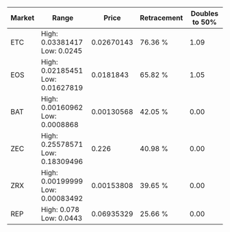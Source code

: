 | Market | Range | Price| Retracement | Doubles to 50% |
| --- | --- | --- | --- | --- |
| ETC | High: 0.03381417<br />Low: 0.0245 | 0.02670143 | 76.36 % | 1.09 |
| EOS | High: 0.02185451<br />Low: 0.01627819 | 0.0181843 | 65.82 % | 1.05 |
| BAT | High: 0.00160962<br />Low: 0.0008868 | 0.00130568 | 42.05 % | 0.00 |
| ZEC | High: 0.25578571<br />Low: 0.18309496 | 0.226 | 40.98 % | 0.00 |
| ZRX | High: 0.00199999<br />Low: 0.00083492 | 0.00153808 | 39.65 % | 0.00 |
| REP | High: 0.078<br />Low: 0.0443 | 0.06935329 | 25.66 % | 0.00 |
